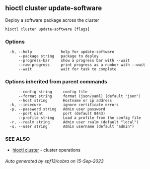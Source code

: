 ## hioctl cluster update-software

Deploy a software package across the cluster

```
hioctl cluster update-software [flags]
```

### Options

```
  -h, --help             help for update-software
      --package string   package to deploy
      --progress-bar     show a progress bar with --wait
      --raw-progress     print progress as a number with --wait
      --wait             wait for task to complete
```

### Options inherited from parent commands

```
      --config string     config file
      --format string     format (json/yaml) (default "json")
      --host string       Hostname or ip address
  -k, --insecure          ignore certificate errors
  -p, --password string   Admin user password
      --port uint         port (default 8443)
      --profile string    Load a profile from the config file
  -r, --realm string      Admin user realm (default "local")
  -u, --user string       Admin username (default "admin")
```

### SEE ALSO

* [hioctl cluster](hioctl_cluster.md)	 - cluster operations

###### Auto generated by spf13/cobra on 15-Sep-2023

